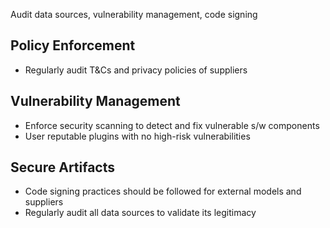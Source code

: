 Audit data sources, vulnerability management, code signing

## Policy Enforcement

- Regularly audit T&Cs and privacy policies of suppliers

## Vulnerability Management

- Enforce security scanning to detect and fix vulnerable s/w components
- User reputable plugins with no high-risk vulnerabilities

## Secure Artifacts

- Code signing practices should be followed for external models and suppliers
- Regularly audit all data sources to validate its legitimacy
